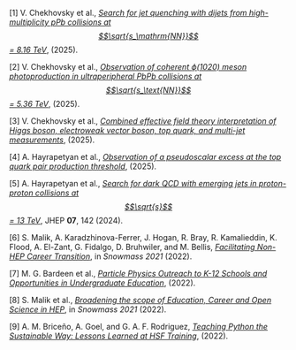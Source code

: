 <span class="csl-left-margin">\[1\]
</span><span class="csl-right-inline">V. Chekhovsky et al.,
*[<span class="nocase">Search for jet quenching with dijets from
high-multiplicity pPb collisions at $$\sqrt{s_\mathrm{NN}}$$ = 8.16
TeV</span>](https://arxiv.org/abs/2504.08507)*, (2025).</span>

<span class="csl-left-margin">\[2\]
</span><span class="csl-right-inline">V. Chekhovsky et al.,
*[<span class="nocase">Observation of coherent *ϕ*(1020) meson
photoproduction in ultraperipheral PbPb collisions at
$$\sqrt{s_\text{NN}}$$ = 5.36
TeV</span>](https://arxiv.org/abs/2504.05193)*, (2025).</span>

<span class="csl-left-margin">\[3\]
</span><span class="csl-right-inline">V. Chekhovsky et al.,
*[<span class="nocase">Combined effective field theory interpretation of
Higgs boson, electroweak vector boson, top quark, and multi-jet
measurements</span>](https://arxiv.org/abs/2504.02958)*, (2025).</span>

<span class="csl-left-margin">\[4\]
</span><span class="csl-right-inline">A. Hayrapetyan et al.,
*[<span class="nocase">Observation of a pseudoscalar excess at the top
quark pair production
threshold</span>](https://arxiv.org/abs/2503.22382)*, (2025).</span>

<span class="csl-left-margin">\[5\]
</span><span class="csl-right-inline">A. Hayrapetyan et al.,
*[<span class="nocase">Search for dark QCD with emerging jets in
proton-proton collisions at $$\sqrt{s}$$ = 13
TeV</span>](https://doi.org/10.1007/JHEP07(2024)142)*, JHEP **07**, 142
(2024).</span>

<span class="csl-left-margin">\[6\]
</span><span class="csl-right-inline">S. Malik, A. Karadzhinova-Ferrer,
J. Hogan, R. Bray, R. Kamalieddin, K. Flood, A. El-Zant, G. Fidalgo, D.
Bruhwiler, and M. Bellis, *[Facilitating Non-HEP Career
Transition](https://arxiv.org/abs/2203.11665)*, in *Snowmass 2021*
(2022).</span>

<span class="csl-left-margin">\[7\]
</span><span class="csl-right-inline">M. G. Bardeen et al.,
*[<span class="nocase">Particle Physics Outreach to K-12 Schools and
Opportunities in Undergraduate
Education</span>](https://arxiv.org/abs/2203.10953)*, (2022).</span>

<span class="csl-left-margin">\[8\]
</span><span class="csl-right-inline">S. Malik et al.,
*[<span class="nocase">Broadening the scope of Education, Career and
Open Science in HEP</span>](https://arxiv.org/abs/2203.08809)*, in
*Snowmass 2021* (2022).</span>

<span class="csl-left-margin">\[9\]
</span><span class="csl-right-inline">A. M. Briceño, A. Goel, and G. A.
F. Rodriguez, *[Teaching Python the Sustainable Way: Lessons Learned at
HSF Training](https://doi.org/10.5281/zenodo.7115834)*, (2022).</span>
